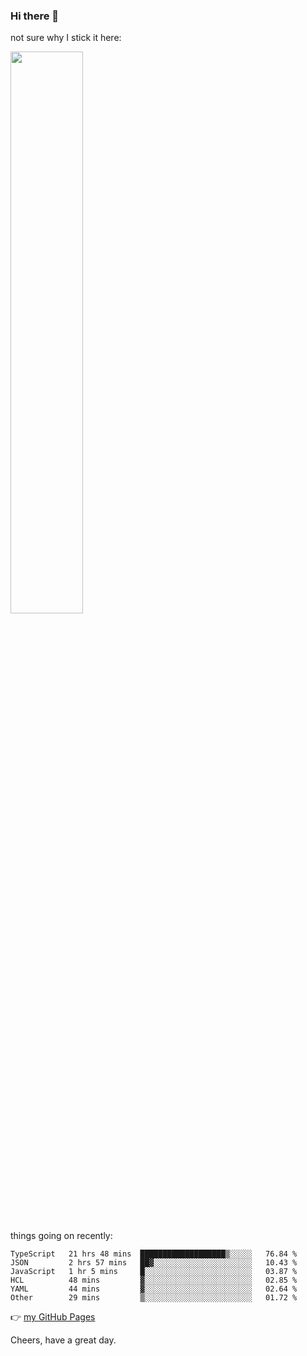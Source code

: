 ### Hi there 👋

not sure why I stick it here:

[<img width="48%" src="https://github-readme-stats.vercel.app/api?username=ykzhukian&show_icons=true&theme=dracula">](https://github.com/anuraghazra/github-readme-stats)


things going on recently:

<!--START_SECTION:waka-->

```text
TypeScript   21 hrs 48 mins  ███████████████████▒░░░░░   76.84 %
JSON         2 hrs 57 mins   ██▓░░░░░░░░░░░░░░░░░░░░░░   10.43 %
JavaScript   1 hr 5 mins     █░░░░░░░░░░░░░░░░░░░░░░░░   03.87 %
HCL          48 mins         ▓░░░░░░░░░░░░░░░░░░░░░░░░   02.85 %
YAML         44 mins         ▓░░░░░░░░░░░░░░░░░░░░░░░░   02.64 %
Other        29 mins         ▒░░░░░░░░░░░░░░░░░░░░░░░░   01.72 %
```

<!--END_SECTION:waka-->

👉 [my GitHub Pages](https://ykzhukian.github.io)

Cheers, have a great day.

